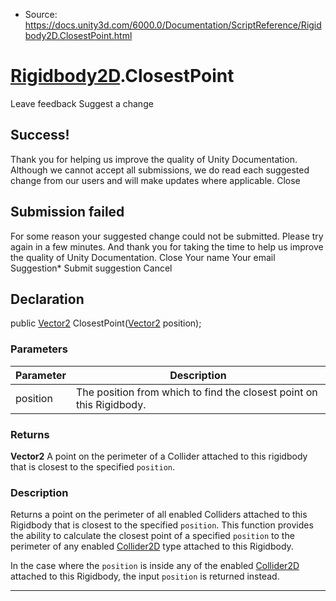 * Source: https://docs.unity3d.com/6000.0/Documentation/ScriptReference/Rigidbody2D.ClosestPoint.html

#  [Rigidbody2D](https://docs.unity3d.com/6000.0/Documentation/ScriptReference/Rigidbody2D.html).ClosestPoint
Leave feedback
Suggest a change
## Success!
Thank you for helping us improve the quality of Unity Documentation. Although we cannot accept all submissions, we do read each suggested change from our users and will make updates where applicable.
Close
## Submission failed
For some reason your suggested change could not be submitted. Please <a>try again</a> in a few minutes. And thank you for taking the time to help us improve the quality of Unity Documentation.
Close
Your name Your email Suggestion* Submit suggestion
Cancel
## Declaration
public [Vector2](https://docs.unity3d.com/6000.0/Documentation/ScriptReference/Vector2.html) ClosestPoint([Vector2](https://docs.unity3d.com/6000.0/Documentation/ScriptReference/Vector2.html) position); 
### Parameters
Parameter | Description  
---|---  
position | The position from which to find the closest point on this Rigidbody.  
### Returns
**Vector2** A point on the perimeter of a Collider attached to this rigidbody that is closest to the specified `position`. 
### Description
Returns a point on the perimeter of all enabled Colliders attached to this Rigidbody that is closest to the specified `position`.
This function provides the ability to calculate the closest point of a specified `position` to the perimeter of any enabled [Collider2D](https://docs.unity3d.com/6000.0/Documentation/ScriptReference/Collider2D.html) type attached to this Rigidbody.  
  
In the case where the `position` is inside any of the enabled [Collider2D](https://docs.unity3d.com/6000.0/Documentation/ScriptReference/Collider2D.html) attached to this Rigidbody, the input `position` is returned instead.
* * *
